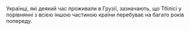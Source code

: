 Українці, які деякий час проживали в Грузії, зазначають, що Тбілісі у порівнянні з всією іншою частиною країни перебуває на багато років попереду.